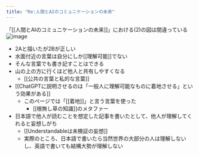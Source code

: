 ```yaml
---
title: "Re:人間とAIのコミュニケーションの未来"
---
```


「[[人間とAIのコミュニケーションの未来]]」における(2)の図は間違っている
![image](https://gyazo.com/c912379eb2cad13f520fdd629f28dda9/thumb/1000)
- 2Aと描いたが2Bが正しい
- 水面付近の言葉は自分にしか[[理解可能]]でない
- そんな言葉でも書き記すことはできる
- 山の上の方に行くほど他人と共有しやすくなる
    - [[公共の言葉と私的な言葉]]
- [[ChatGPTに説明させるのは「一般人に理解可能なものに着地させる」という効果がある]]
    - このページでは「[[着地]]」と言う言葉を使った
        - [[根無し草の知識]]のメタファー
- 日本語で他人が読むことを想定した記事を書いたとして、他人が理解してくれると妄想しがち
    - [[Understandableは未検証の妄想]]
    - 実際のところ、日本語で書いたら当然世界の大部分の人は理解しないし、英語で書いても結構大勢が理解しない

